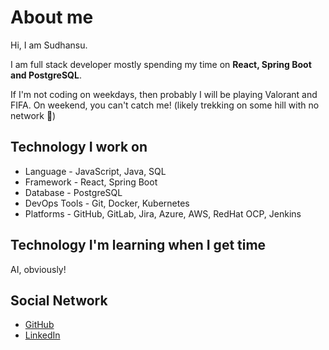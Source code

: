 # About me

Hi, I am Sudhansu.

I am full stack developer mostly spending my time on **React, Spring Boot and PostgreSQL**.

If I'm not coding on weekdays, then probably I will be playing Valorant and FIFA.
On weekend, you can't catch me! (likely trekking on some hill with no network 👻)

## Technology I work on

- Language - JavaScript, Java, SQL
- Framework - React, Spring Boot
- Database - PostgreSQL
- DevOps Tools - Git, Docker, Kubernetes
- Platforms - GitHub, GitLab, Jira, Azure, AWS, RedHat OCP, Jenkins

## Technology I'm learning when I get time

AI, obviously!

## Social Network

- [GitHub](https://github.com/alphacrash)
- [LinkedIn](https://www.linkedin.com/in/alphacrash)
